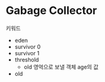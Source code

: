 # Gabage Collector



키워드

* eden
* survivor 0
* survivor 1
* threshold
  * old 영억으로 보낼 객체 age의 값
* old





